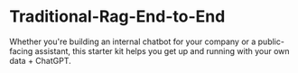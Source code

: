 # Traditional-Rag-End-to-End
Whether you're building an internal chatbot for your company or a public-facing assistant, this starter kit helps you get up and running with your own data + ChatGPT.
